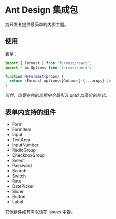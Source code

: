 # Ant Design 集成包

为开发者提供最简单的内置主题。

## 使用

表单：

```js
import { Formast } from 'formast/react';
import * as Options from 'formast/antd';

function MyFormast(props) {
  return <Formast options={Options} {...props} />
}
```

*当然，你要在你的应用中全局引入 antd 以及它的样式。*

## 表单内支持的组件

- Form
- FormItem
- Input
- TextArea
- InputNumber
- RadioGroup
- CheckboxGroup
- Select
- Password
- Search
- Switch
- Rate
- DatePicker
- Slider
- Button
- Label

其他组件如有需求请在 issues 中提。
